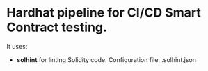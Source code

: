 # Hardhat pipeline for CI/CD Smart Contract testing.

It uses:
* **solhint** for linting Solidity code. Configuration file: .solhint.json

